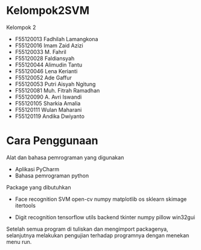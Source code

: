 # Kelompok2SVM

Kelompok 2
- F55120013 Fadhilah Lamangkona 
- F55120016 Imam Zaid Azizi 
- F55120033 M. Fahril 
- F55120028 Faldiansyah 
- F55120044 Alimudin Tantu 
- F55120046 Lena Kerianti 
- F55120052 Ade Gaffur 
- F55120053 Putri Aisyah Ngitung 
- F55120081 Muh. Fitrah Ramadhan 
- F55120090 A. Avri Iswandi 
- F55120105 Sharkia Amalia 
- F55120111 Wulan Maharani 
- F55120119 Andika Dwiyanto 

# Cara Penggunaan
Alat dan bahasa pemrograman yang digunakan
- Aplikasi PyCharm
- Bahasa pemrograman python

Package yang dibutuhkan
- Face recognition SVM
  open-cv
  numpy
  matplotlib
  os
  sklearn
  skimage
  itertools

- Digit recognition
  tensorflow
  utils
  backend
  tkinter
  numpy
  pillow
  win32gui

Setelah semua program di tuliskan dan mengimport packagenya, selanjutnya melakukan pengujian terhadap programnya dengan menekan menu run.
